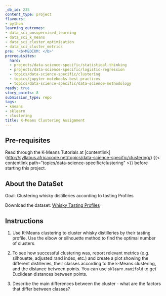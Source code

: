 ```yaml
---
_db_id: 235
content_type: project
flavours:
- python
learning_outcomes:
- data_sci_unsupervised_learning
- data_sci_k_means
- data_sci_cluster_optimisation
- data_sci_cluster_metrics
pre: '<b>MEDIUM: </b>'
prerequisites:
  hard:
  - projects/data-science-specific/statistical-thinking
  - projects/data-science-specific/logistic-regression
  - topics/data-science-specific/clustering
  - topics/jupyter-notebooks-best-practices
  - topics/data-science-specific/data-science-methodology
ready: true
story_points: 8
submission_type: repo
tags:
- kmeans
- sklearn
- clustering
title: K-Means Clustering Assignment
---
```


## Pre-requisites

Read through the K-Means Tutorials at [contentlink] (http://syllabus.africacode.net/topics/data-science-specific/clustering/) {{< contentlink path="topics/data-science-specific/clustering" >}} before starting this project.

## About the DataSet

Goal: Clustering whisky distilleries according to tasting Profiles

Download the dataset: [Whisky Tasting Profiles](whisky.csv)

## Instructions

1. Use K-Means clustering to cluster whisky distilleries by their tasting profile. Use the elbow or silhouette method to find the optimal number of clusters.

2. To see how successful clustering was, report relevant metrics (e.g. silhouette, adjusted rand index, etc.) and create a plot showing the different distilleries, their classes according to the k-Means clustering, and the distance between points. You can use `sklearn.manifold` to get Euclidean distances between points.

3. Describe the main differences between the cluster - what are the factors that differ between classes?
